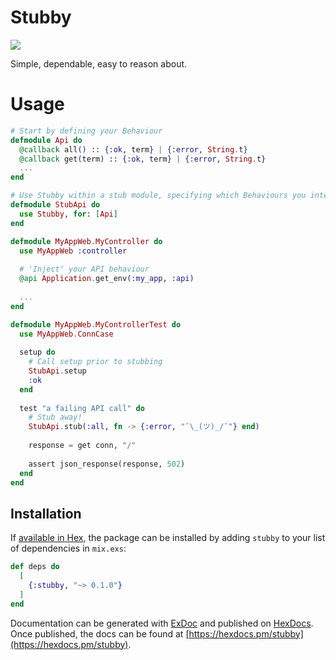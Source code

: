 # Stubby
![](https://upload.wikimedia.org/wikipedia/commons/4/44/Sergeant_Stubby.jpg)

Simple, dependable, easy to reason about.

# Usage
```elixir
# Start by defining your Behaviour
defmodule Api do
  @callback all() :: {:ok, term} | {:error, String.t}
  @callback get(term) :: {:ok, term} | {:error, String.t}
  ...
end

# Use Stubby within a stub module, specifying which Behaviours you intend on stubbing
defmodule StubApi do
  use Stubby, for: [Api]
end

defmodule MyAppWeb.MyController do
  use MyAppWeb :controller
  
  # 'Inject' your API behaviour 
  @api Application.get_env(:my_app, :api)
  
  ...
end

defmodule MyAppWeb.MyControllerTest do
  use MyAppWeb.ConnCase
  
  setup do
    # Call setup prior to stubbing
    StubApi.setup
    :ok
  end
  
  test "a failing API call" do
    # Stub away!
    StubApi.stub(:all, fn -> {:error, "¯\_(ツ)_/¯"} end)
    
    response = get conn, "/"
    
    assert json_response(response, 502)
  end
end

```

## Installation

If [available in Hex](https://hex.pm/docs/publish), the package can be installed
by adding `stubby` to your list of dependencies in `mix.exs`:

```elixir
def deps do
  [
    {:stubby, "~> 0.1.0"}
  ]
end
```

Documentation can be generated with [ExDoc](https://github.com/elixir-lang/ex_doc)
and published on [HexDocs](https://hexdocs.pm). Once published, the docs can
be found at [https://hexdocs.pm/stubby](https://hexdocs.pm/stubby).

